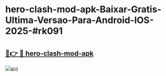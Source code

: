 # hero-clash-mod-apk-Baixar-Gratis-Ultima-Versao-Para-Android-IOS-2025-#rk091

# <h2><a href="https://ainizakaria.my?title=hero-clash-mod-apk&ref=22M">🔗👉 🔴 hero-clash-mod-apk</a></h2>

[![acn](https://github.com/user-attachments/assets/0f9c940e-d8b0-45ae-aac7-cd30a18b3e1c)](https://ainizakaria.my?title=hero-clash-mod-apk&ref=22M)

